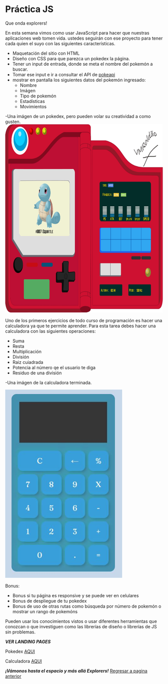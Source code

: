 # Práctica JS

Que onda explorers!

En esta semana vimos como usar JavaScript para hacer que nuestras aplicaciones web tomen vida.
ustedes seguirán con ese proyecto para tener cada quien el suyo con las siguientes características.

- Maquetación del sitio con HTML
- Diseño con CSS para que parezca un pokedex la página.
- Tener un input de entrada, donde se meta el nombre del pokemón a buscar.
- Tomar ese input e ir a consultar el API de [pokeapi](https://pokeapi.co/)
- mostrar en pantalla los siguientes datos del pokemón ingresado:
    - Nombre
    - Imágen
    - Tipo de pokemón
    - Estadísticas
    - Movimientos

-Una imágen de un pokedex, pero pueden volar su creatividad a como gusten.
<img src="Pokedex/asserts/img/Pokedex.jpg" alt="SDLC" height="600px">

Uno de los primeros ejercicios de todo curso de programación es hacer una calculadora ya que te permite aprender. 
Para esta tarea debes hacer una calculadora con las siguientes operaciones:

- Suma 
- Resta 
- Multiplicación 
- División 
- Raiz cuiadrada 
- Potencia al número qe el usuario te diga 
- Residuo de una división 

-Una imágen de la calculadora terminada.

<img src="Calculadora/asserts/img/Calculadora.jpg" alt="SDLC" height="600px">

Bonus:
- Bonus si tu página es responsive y se puede ver en celulares
- Bonus de despliegue de tu pokedex
- Bonus de uso de otras rutas como búsqueda por número de pokemón o mostrar un rango de pokemóns

Pueden usar los conocimientos vistos o usar diferentes herramientas que conozcan o que investiguen como las librerías de diseño o librerías de JS sin problemas.

***VER LANDING PAGES***

Pokedex
<a href="https://pokee.azurewebsites.net/" target="_blank">AQUI</a>

Calculadora
<a href="https://ciloachamin.github.io/CalculadoraJS/" target="_blank">AQUI</a>


***¡Vámonos hasta el espacio y más allá Explorers!***
<a href="https://github.com/ciloachamin/Launch-X-Latam" target="_self">Regresar a pagina anterior</a>